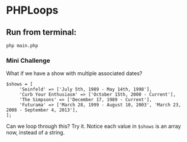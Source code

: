 # PHPLoops

## Run from terminal:

```
php main.php
```

### Mini Challenge

What if we have a show with multiple associated dates?
```
$shows = [
     'Seinfeld' => ['July 5th, 1989 - May 14th, 1998'],
     'Curb Your Enthusiasm' => ['October 15th, 2000 - Current'],
     'The Simpsons' => ['December 17, 1989 - Current'],
     'Futurama' => ['March 28, 1999 - August 10, 2003', 'March 23, 2008 - September 4, 2013'],
];
```
Can we loop through this? Try it. Notice each value in `$shows` is an array now, instead of a string.

